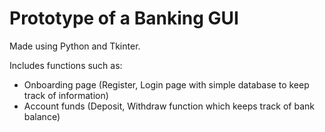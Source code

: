 # Prototype of a Banking GUI
Made using Python and Tkinter.

Includes functions such as:
- Onboarding page (Register, Login page with simple database to keep track of information)
- Account funds (Deposit, Withdraw function which keeps track of bank balance)
